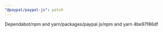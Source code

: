 ```yaml
---
"@paypal/paypal-js": patch
---
```


Dependabot/npm and yarn/packages/paypal js/npm and yarn 4be97f86df
